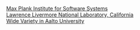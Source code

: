[Max Plank Institute for Software Systems](https://www.mpi-sws.org/research-careers/#internships)  
[Lawrence Livermore National Laboratory, California](https://pls.llnl.gov/careers/internship-programs)  
[Wide Variety in Aalto University](https://www.aalto.fi/en/aalto-science-institute-asci/aalto-science-institute-international-summer-research-programme)
